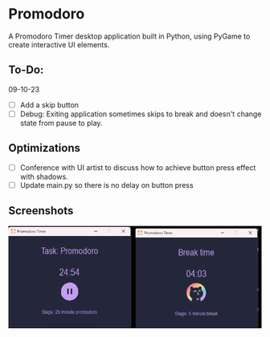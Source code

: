 
# Promodoro

A Promodoro Timer desktop application built in Python, using PyGame to create interactive UI elements.

## To-Do:

09-10-23
- [ ] Add a skip button
- [ ] Debug: Exiting application sometimes skips to break and doesn't change state from pause to play.

## Optimizations
- [ ] Conference with UI artist to discuss how to achieve button press effect with shadows.
- [ ] Update main.py so there is no delay on button press

## Screenshots

![App Screenshot](visual1.png)